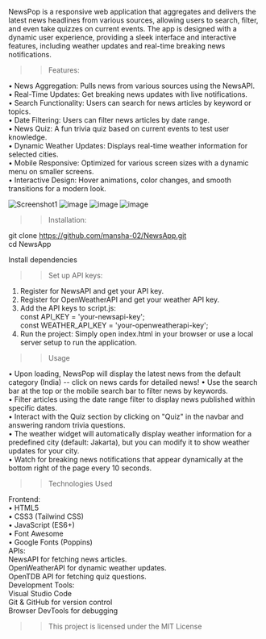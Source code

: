 NewsPop is a responsive web application that aggregates and delivers the latest news headlines from various sources, allowing users to search, filter, and even take quizzes on current events. The app is designed with a dynamic user experience, providing a sleek interface and interactive features, including weather updates and real-time breaking news notifications.

>>Features:

• News Aggregation: Pulls news from various sources using the NewsAPI.    
• Real-Time Updates: Get breaking news updates with live notifications.    
• Search Functionality: Users can search for news articles by keyword or topics.    
• Date Filtering: Users can filter news articles by date range.    
• News Quiz: A fun trivia quiz based on current events to test user knowledge.    
• Dynamic Weather Updates: Displays real-time weather information for selected cities.    
• Mobile Responsive: Optimized for various screen sizes with a dynamic menu on smaller screens.    
• Interactive Design: Hover animations, color changes, and smooth transitions for a modern look.

![Screenshot1](https://github.com/user-attachments/assets/6ddbb399-2801-493c-8325-ea6fb18936fe)
![image](https://github.com/user-attachments/assets/cc3ef546-23f7-4cc6-b95b-1014d47df52f)
![image](https://github.com/user-attachments/assets/51951b0a-4c9b-443f-8f8e-e695d5618ec6)
![image](https://github.com/user-attachments/assets/f108f265-c229-4ab2-bb35-7bbb1e8cda36)

>>Installation:

git clone https://github.com/mansha-02/NewsApp.git    
cd NewsApp

Install dependencies 

>>Set up API keys:

1. Register for NewsAPI and get your API key.    
2. Register for OpenWeatherAPI and get your weather API key.    
3. Add the API keys to script.js:     
const API_KEY = 'your-newsapi-key';    
const WEATHER_API_KEY = 'your-openweatherapi-key';    
4. Run the project: Simply open index.html in your browser or use a local server setup to run the application.

>>Usage

• Upon loading, NewsPop will display the latest news from the default category (India) -- click on news cards for detailed news!
• Use the search bar at the top or the mobile search bar to filter news by keywords.    
• Filter articles using the date range filter to display news published within specific dates.    
• Interact with the Quiz section by clicking on "Quiz" in the navbar and answering random trivia questions.    
• The weather widget will automatically display weather information for a predefined city (default: Jakarta), but you can modify it to show weather updates for your city.    
• Watch for breaking news notifications that appear dynamically at the bottom right of the page every 10 seconds.

>>Technologies Used

Frontend:    
• HTML5    
• CSS3 (Tailwind CSS)    
• JavaScript (ES6+)    
• Font Awesome    
• Google Fonts (Poppins)    
APIs:    
NewsAPI for fetching news articles.    
OpenWeatherAPI for dynamic weather updates.    
OpenTDB API for fetching quiz questions.    
Development Tools:    
Visual Studio Code    
Git & GitHub for version control    
Browser DevTools for debugging    






>>This project is licensed under the MIT License


